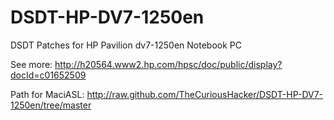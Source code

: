 # DSDT-HP-DV7-1250en

DSDT Patches for HP Pavilion dv7-1250en Notebook PC

See more: http://h20564.www2.hp.com/hpsc/doc/public/display?docId=c01652509

Path for MaciASL: http://raw.github.com/TheCuriousHacker/DSDT-HP-DV7-1250en/tree/master
